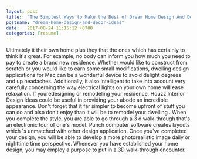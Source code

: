 ```yaml
---
layout: post
title:  "The Simplest Ways to Make the Best of Dream Home Design And Decor Ideas"
postname: "dream-home-design-and-decor-ideas"
date:   2017-08-24 11:15:12 +0700
categories: [resume]
---
```

Ultimately it their own home plus they that the ones which has certainly to think it's great. For example, no body can inform you how much you need to pay to create a brand new residence. Whether would like to construct from scratch or you would like to earn some small modifications, dwelling design applications for Mac can be a wonderful device to avoid delight degrees and up headaches. Additionally, it also intelligent to take into account very carefully concerning the way electrical lights on your own home will ease relaxation. If youredesigning or remodeling your residence, Houzz Interior Design Ideas could be useful in providing your abode an incredible appearance. Don't forget that it far simpler to become upfront of stuff you can do and also don't enjoy than it will be to remodel your dwelling . When you complete the style, you are able to go through a 3 d walk-through that's an electronic tour of one's model. Punch computer software creates layouts which 's unmatched with other design application. Once you've completed your design, you will be able to develop a more photorealistic image daily or nighttime time perspective. Whenever you have established your home design, you may employ a purpose to put in a 3D walk-through encounter.
